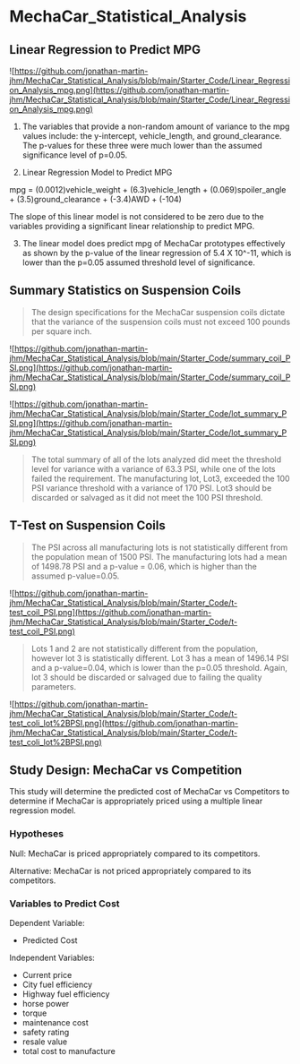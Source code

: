 # MechaCar_Statistical_Analysis

## Linear Regression to Predict MPG

![https://github.com/jonathan-martin-jhm/MechaCar_Statistical_Analysis/blob/main/Starter_Code/Linear_Regression_Analysis_mpg.png](https://github.com/jonathan-martin-jhm/MechaCar_Statistical_Analysis/blob/main/Starter_Code/Linear_Regression_Analysis_mpg.png)

1. The variables that provide a non-random amount of variance to the mpg values     include: the y-intercept, vehicle_length, and ground_clearance. The p-values     for these three were much lower than the assumed significance level of p=0.05.

2. Linear Regression Model to Predict MPG

  mpg = (0.0012)vehicle_weight + (6.3)vehicle_length + (0.069)spoiler_angle +     (3.5)ground_clearance + (-3.4)AWD + (-104)

  The slope of this linear model is not considered to be zero due to the           variables providing a significant linear relationship to predict MPG. 

3.  The linear model does predict mpg of MechaCar prototypes effectively as shown by the p-value of the linear regression of 5.4 X 10^-11, which is lower than the p=0.05 assumed threshold level of significance.

## Summary Statistics on Suspension Coils

> The design specifications for the MechaCar suspension coils dictate that the variance of the suspension coils must not exceed 100 pounds per square inch.

![https://github.com/jonathan-martin-jhm/MechaCar_Statistical_Analysis/blob/main/Starter_Code/summary_coil_PSI.png](https://github.com/jonathan-martin-jhm/MechaCar_Statistical_Analysis/blob/main/Starter_Code/summary_coil_PSI.png)

![https://github.com/jonathan-martin-jhm/MechaCar_Statistical_Analysis/blob/main/Starter_Code/lot_summary_PSI.png](https://github.com/jonathan-martin-jhm/MechaCar_Statistical_Analysis/blob/main/Starter_Code/lot_summary_PSI.png)

> The total summary of all of the lots analyzed did meet the threshold level for variance with a variance of 63.3 PSI, while one of the lots failed the requirement. The manufacturing lot, Lot3, exceeded the 100 PSI variance threshold with a variance of 170 PSI. Lot3 should be discarded or salvaged as it did not meet the 100 PSI threshold.

## T-Test on Suspension Coils

> The PSI across all manufacturing lots is not statistically different from the population mean of 1500 PSI. The manufacturing lots had a mean of 1498.78 PSI and a p-value = 0.06, which is higher than the assumed p-value=0.05.

![https://github.com/jonathan-martin-jhm/MechaCar_Statistical_Analysis/blob/main/Starter_Code/t-test_coil_PSI.png](https://github.com/jonathan-martin-jhm/MechaCar_Statistical_Analysis/blob/main/Starter_Code/t-test_coil_PSI.png)

> Lots 1 and 2 are not statistically different from the population, however lot 3 is statistically different. Lot 3 has a mean of 1496.14 PSI and a p-value=0.04, which is lower than the p=0.05 threshold. Again, lot 3 should be discarded or salvaged due to failing the quality parameters.

![https://github.com/jonathan-martin-jhm/MechaCar_Statistical_Analysis/blob/main/Starter_Code/t-test_coli_lot%2BPSI.png](https://github.com/jonathan-martin-jhm/MechaCar_Statistical_Analysis/blob/main/Starter_Code/t-test_coli_lot%2BPSI.png)

## Study Design: MechaCar vs Competition

This study will determine the predicted cost of MechaCar vs Competitors to determine if MechaCar is appropriately priced using a multiple linear regression model.

### Hypotheses
Null: MechaCar is priced appropriately compared to its competitors.

Alternative: MechaCar is not priced appropriately compared to its competitors.

### Variables to Predict Cost

Dependent Variable: 
* Predicted Cost

Independent Variables: 
* Current price
* City fuel efficiency
* Highway fuel efficiency
* horse power
* torque
* maintenance cost
* safety rating
* resale value
* total cost to manufacture
